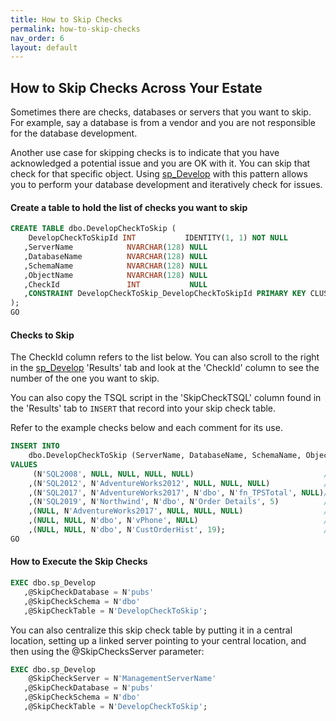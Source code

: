 ```yaml
---
title: How to Skip Checks
permalink: how-to-skip-checks
nav_order: 6
layout: default
---
```


## How to Skip Checks Across Your Estate

Sometimes there are checks, databases or servers that you want to skip. For example, say a database is from a vendor and you are not responsible for the database development. 

Another use case for skipping checks is to indicate that you have acknowledged a potential issue and you are OK with it. You can skip that check for that specific object. Using [sp_Develop](https://raw.githubusercontent.com/EmergentSoftware/SQL-Server-Assess/master/sp_Develop.sql) with this pattern allows you to perform your database development and iteratively check for issues.

#### Create a table to hold the list of checks you want to skip

```sql
CREATE TABLE dbo.DevelopCheckToSkip (
    DevelopCheckToSkipId INT           IDENTITY(1, 1) NOT NULL
   ,ServerName            NVARCHAR(128) NULL
   ,DatabaseName          NVARCHAR(128) NULL
   ,SchemaName            NVARCHAR(128) NULL
   ,ObjectName            NVARCHAR(128) NULL
   ,CheckId               INT           NULL
   ,CONSTRAINT DevelopCheckToSkip_DevelopCheckToSkipId PRIMARY KEY CLUSTERED (DevelopCheckToSkipId ASC)
);
GO
```

#### Checks to Skip

The CheckId column refers to the list below. You can also scroll to the right in the [sp_Develop](https://raw.githubusercontent.com/EmergentSoftware/SQL-Server-Assess/master/sp_Develop.sql) 'Results' tab and look at the 'CheckId' column to see the number of the one you want to skip. 

You can also copy the TSQL script in the 'SkipCheckTSQL' column found in the 'Results' tab to `INSERT` that record into your skip check table.

Refer to the example checks below and each comment for its use.

```sql
INSERT INTO
    dbo.DevelopCheckToSkip (ServerName, DatabaseName, SchemaName, ObjectName, CheckId)
VALUES
     (N'SQL2008', NULL, NULL, NULL, NULL)                             /* Skips all checks, for every database, on the SQL2008 SQL Server */
    ,(N'SQL2012', N'AdventureWorks2012', NULL, NULL, NULL)            /* Skips all checks, in the AdventureWorks2012 database, on the SQL2012 SQL Server */
    ,(N'SQL2017', N'AdventureWorks2017', N'dbo', N'fn_TPSTotal', NULL)/* Skips all checks, for the object named dbo.fn_TPSTotal, in the AdventureWorks2017 database, on the SQL2017 SQL Server */
    ,(N'SQL2019', N'Northwind', N'dbo', N'Order Details', 5)          /* Skips CheckId 5 (Including Special Characters in Name), for the object named dbo.[Order Details], in the Northwind database, on the SQL2019 SQL Server*/
    ,(NULL, N'AdventureWorks2017', NULL, NULL, NULL)                  /* Skips all checks, in the AdventureWorks2017 database, on every SQL Server */
    ,(NULL, NULL, N'dbo', N'vPhone', NULL)                            /* Skips all checks, for the object named dbo.vPhone, in every database, on every SQL Server */
    ,(NULL, NULL, N'dbo', N'CustOrderHist', 19);                      /* Skips CheckId 19 (Not Using SET NOCOUNT ON in Stored Procedure or Trigger), for the object named dbo.CustOrderHist, in every database, on every SQL Server */
GO
```

#### How to Execute the Skip Checks

```sql
EXEC dbo.sp_Develop
   ,@SkipCheckDatabase = N'pubs'
   ,@SkipCheckSchema = N'dbo'
   ,@SkipCheckTable = N'DevelopCheckToSkip';
```

You can also centralize this skip check table by putting it in a central location, setting up a linked server pointing to your central location, and then using the @SkipChecksServer parameter:

```sql
EXEC dbo.sp_Develop
    @SkipCheckServer = N'ManagementServerName'
   ,@SkipCheckDatabase = N'pubs'
   ,@SkipCheckSchema = N'dbo'
   ,@SkipCheckTable = N'DevelopCheckToSkip';
```